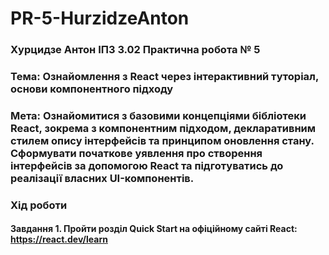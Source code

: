 # PR-5-HurzidzeAnton
### Хурцидзе Антон IПЗ 3.02 Практична робота № 5
### Тема: Ознайомлення з React через інтерактивний туторіал, основи компонентного підходу
### Мета: Ознайомитися з базовими концепціями бібліотеки React, зокрема з компонентним підходом, декларативним стилем опису інтерфейсів та принципом оновлення стану. Сформувати початкове уявлення про створення інтерфейсів за допомогою React та підготуватись до реалізації власних UI-компонентів.
### Хід роботи
#### Завдання 1. Пройти розділ Quick Start на офіційному сайті React: https://react.dev/learn
